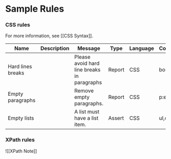 # Sample Rules

### CSS rules

For more information, see [[CSS Syntax]].

| Name | Description | Message | Type | Language | Context | Test | Score | 
|---|---|---|---|---|---|---|---|
|Hard lines breaks||Please avoid hard line breaks in paragraphs|Report|CSS|body|p:has(br)|50|
|Empty paragraphs||Remove empty paragraphs.|Report|CSS|p:empty||75|
|Empty lists||A list must have a list item.|Assert|CSS|ul,ol|:has(li)|100|


### XPath rules

![[XPath Note]]